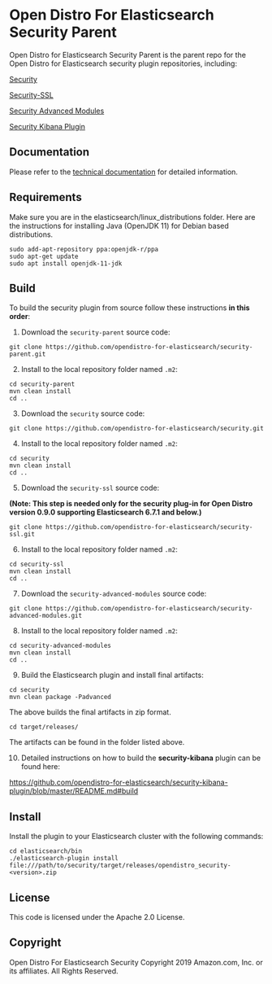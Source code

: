 # Open Distro For Elasticsearch Security Parent

Open Distro for Elasticsearch Security Parent is the parent repo for the Open Distro for Elasticsearch security plugin repositories, including:

[Security]( https://github.com/opendistro-for-elasticsearch/security)

[Security-SSL]( https://github.com/opendistro-for-elasticsearch/security-ssl)

[Security Advanced Modules]( https://github.com/opendistro-for-elasticsearch/security-advanced-modules)

[Security Kibana Plugin]( https://github.com/opendistro-for-elasticsearch/security-kibana-plugin)

## Documentation
Please refer to the [technical documentation](https://opendistro.github.io/for-elasticsearch-docs/docs/security-configuration) for detailed information.

## Requirements

Make sure you are in the elasticsearch/linux_distributions folder. Here are the instructions for installing Java (OpenJDK 11) for Debian based distributions.

```
sudo add-apt-repository ppa:openjdk-r/ppa
sudo apt-get update
sudo apt install openjdk-11-jdk
```

## Build
To build the security plugin from source follow these instructions **in this order**:


1. Download the `security-parent` source code:

```
git clone https://github.com/opendistro-for-elasticsearch/security-parent.git
```

2. Install to the local repository folder named `.m2`: 


```
cd security-parent
mvn clean install
cd ..
```

3. Download the `security` source code:

```
git clone https://github.com/opendistro-for-elasticsearch/security.git
```

4. Install to the local repository folder named `.m2`: 

```
cd security
mvn clean install
cd ..
```

5. Download the `security-ssl` source code: 

**(Note: This step is needed only for the security plug-in for Open Distro version 0.9.0 supporting Elasticsearch 6.7.1 and below.)**

```
git clone https://github.com/opendistro-for-elasticsearch/security-ssl.git
```

6. Install to the local repository folder named `.m2`: 

```
cd security-ssl
mvn clean install
cd ..
```

7. Download the `security-advanced-modules` source code:

```
git clone https://github.com/opendistro-for-elasticsearch/security-advanced-modules.git
```

8. Install to the local repository folder named `.m2`: 

```
cd security-advanced-modules
mvn clean install
cd ..
```

9. Build the Elasticsearch plugin and install final artifacts:

```
cd security
mvn clean package -Padvanced
```

The above builds the final artifacts in zip format. 

```
cd target/releases/
```

The artifacts can be found in the folder listed above.

10. Detailed instructions on how to build the **security-kibana** plugin can be found here: 

https://github.com/opendistro-for-elasticsearch/security-kibana-plugin/blob/master/README.md#build


## Install

Install the plugin to your Elasticsearch cluster with the following commands:

```
cd elasticsearch/bin
./elasticsearch-plugin install file:///path/to/security/target/releases/opendistro_security-<version>.zip
```

## License

This code is licensed under the Apache 2.0 License. 

## Copyright

Open Distro For Elasticsearch Security Copyright 2019 Amazon.com, Inc. or its affiliates. All Rights Reserved.

